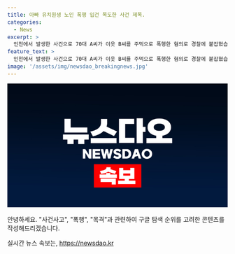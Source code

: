 ```yaml
---
title: 아빠 유치원생 노인 폭행 입건 목도한 사건 제목.
categories:
  - News
excerpt: >
  인천에서 발생한 사건으로 70대 A씨가 이웃 B씨를 주먹으로 폭행한 혐의로 경찰에 붙잡혔습니다. 이때 유치원생 딸도 함께 있었으며, A씨는 술에 취한 상태였습니다. 이웃간의 충돌로 추정되며, B씨가 다친 사고입니다. #인천 #이웃충돌 #폭행
feature_text: >
  인천에서 발생한 사건으로 70대 A씨가 이웃 B씨를 주먹으로 폭행한 혐의로 경찰에 붙잡혔습니다. 이때 유치원생 딸도 함께 있었으며, A씨는 술에 취한 상태였습니다. 이웃간의 충돌로 추정되며, B씨가 다친 사고입니다. #인천 #이웃충돌 #폭행
image: '/assets/img/newsdao_breakingnews.jpg'
---
```


<p><img src="/assets/img/newsdao_breakingnews.jpg" alt="bookingtag 속보" /></p>

<p>안녕하세요. "사건사고", "폭행", "목격"과 관련하여 구글 탐색 순위를 고려한 콘텐츠를 작성해드리겠습니다.</p>

<p data-ke-size="size16"></p>
실시간 뉴스 속보는, <a href="https://newsdao.kr" rel="dofollow">https://newsdao.kr</a>



